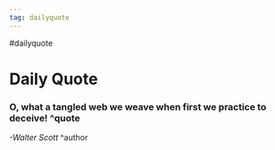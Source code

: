 ```yaml
---
tag: dailyquote
---
```


#dailyquote

# Daily Quote

### O, what a tangled web we weave when first we practice to deceive! ^quote
*-Walter Scott* ^author
